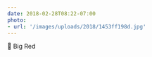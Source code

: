 ```yaml
---
date: 2018-02-28T08:22-07:00
photo:
- url: '/images/uploads/2018/1453ff198d.jpg'
---
```

:red_car: Big Red
